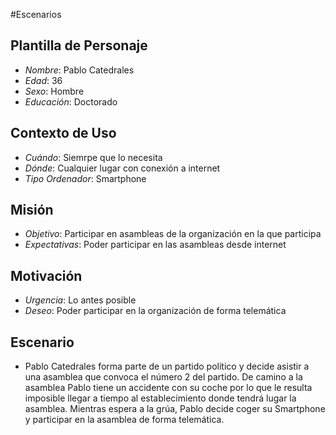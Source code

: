 #Escenarios

Plantilla de Personaje
---------------------

- *Nombre*: Pablo Catedrales
- *Edad*: 36
- *Sexo*: Hombre
- *Educación*: Doctorado

Contexto de Uso
---------------------

- *Cuándo*: Siemrpe que lo necesita
- *Dónde*: Cualquier lugar con conexión a internet
- *Tipo Ordenador*: Smartphone

Misión
---------------------

- *Objetivo*: Participar en asambleas de la organización en la que participa
- *Expectativas*: Poder participar en las asambleas desde internet

Motivación
---------------------

- *Urgencia*: Lo antes posible
- *Deseo*: Poder participar en la organización de forma telemática

Escenario
---------------------

- Pablo Catedrales forma parte de un partido político y decide asistir a una asamblea que convoca el número 2 del partido. De camino a la asamblea Pablo tiene un accidente con su coche por lo que le resulta imposible llegar a tiempo al establecimiento donde tendrá lugar la asamblea. Mientras espera a la grúa, Pablo decide coger su Smartphone y participar en la asamblea de forma telemática.
